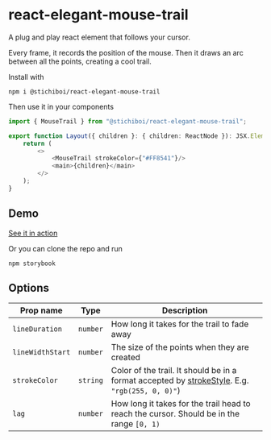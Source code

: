 # react-elegant-mouse-trail

A plug and play react element that follows your cursor.

Every frame, it records the position of the mouse.
Then it draws an arc between all the points, creating a cool trail.

Install with
```shell
npm i @stichiboi/react-elegant-mouse-trail
```

Then use it in your components
```typescript jsx
import { MouseTrail } from "@stichiboi/react-elegant-mouse-trail";

export function Layout({ children }: { children: ReactNode }): JSX.Element {
    return (
        <>
            <MouseTrail strokeColor={"#FF8541"}/>
            <main>{children}</main>
        </>
    );
}
```

## Demo

[See it in action](https://stichiboi-website-next.vercel.app/)

Or you can clone the repo and run

```
npm storybook
```

## Options

| Prop name        | Type      | Description                                                                                                                                                                             |
|------------------|-----------|-----------------------------------------------------------------------------------------------------------------------------------------------------------------------------------------|
| `lineDuration`   | `number`  | How long it takes for the trail to fade away                                                                                                                                            |
| `lineWidthStart` | `number`  | The size of the points when they are created                                                                                                                                            |
| `strokeColor`    | `string`  | Color of the trail. It should be in a format accepted by [strokeStyle](https://developer.mozilla.org/en-US/docs/Web/API/CanvasRenderingContext2D/strokeStyle). E.g. `"rgb(255, 0, 0)"`) |
| `lag`            | `number`  | How long it takes for the trail head to reach the cursor. Should be in the range `[0, 1)`                                                                                               |
